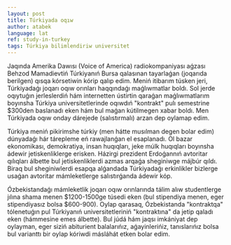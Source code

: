 ```yaml
---
layout: post
title: Túrkiyada oqıw
author: atabek
language: lat
ref: study-in-turkey
tags: Túrkiya bilimlendiriw universitet
---
```


<div>
  <script
    async
    src="https://telegram.org/js/telegram-widget.js?19"
    data-telegram-post="bmamadiev/1576"
    data-width="100%"
  ></script>
</div>

Jaqında Amerika Dawısı (Voice of America) radiokompaniyası aǵzası Behzod Mamadievtiń Túrkiyanıń Bursa qalasınan tayarlaǵan (joqarıda berilgen) qısqa kórsetiwin kórip qalıp edim. Meniń itibarım túsken jeri, Túrkiyadaǵı joqarı oqıw orınları haqqındaǵı maǵlıwmatlar boldı. Sol jerde oqıytuǵın jerleslerdiń hám internetten ústirtin qaraǵan maǵlıwmatlarım boyınsha Túrkiya universitetlerinde oqıwdıń "kontrakt" pulı semestrine $300den baslanadı eken hám bul maǵan kútilmegen xabar boldı. Men Túrkiyada oqıw onday dárejede (salıstırmalı) arzan dep oylamap edim.

Túrkiya meniń pikirimshe túrkiy (men hátte musılman degen bolar edim) dúnyadaǵı hár tárepleme eń rawajlanǵan el esaplanadı. Ol bazar ekonomikası, demokratiya, insan huqıqları, jeke múlk huqıqları boyınsha ádewir jetiskenliklerge erisken. Házirgi prezident Erdoǵannıń avtoritar qılıqları álbette bul jetiskenliklerdi azmas arqaǵa sheginiwge májbúr qıldı. Biraq bul sheginiwlerdi esapqa alǵandada Túrkiyadaǵı erkinlikler bizlerge usaǵan avtoritar mámleketlerge salıstırǵanda ádewir kóp.

Ózbekistandaǵı mámleketlik joqarı oqıw orınlarında tálim alıw studentlerge jılına shama menen $1200-1500ge túsedi eken (bul stipendiya menen, eger stipendiyasız bolsa $600-900). Oylap qarasaq, Ózbekistanda "kontraktqa" tólenetuǵın pul Túrkiyanıń universitetleriniń "kontraktına" da jetip qaladı eken (hámmesine emes álbette). Bul júdá hám jaqsı imkániyat dep oylayman, eger siziń abiturient balalarıńız, aǵayinlerińiz, tanıslarıńız bolsa bul varianttı bir oylap kóriwdi másláhát etken bolar edim.
